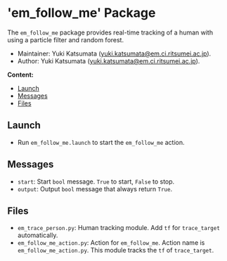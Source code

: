 # 'em_follow_me' Package

The `em_follow_me` package provides real-time tracking of a human with using a particle filter and random forest.

*   Maintainer: Yuki Katsumata ([yuki.katsumata@em.ci.ritsumei.ac.jp](mailto:yuki.katsumata@em.ci.ritsumei.ac.jp)).
*   Author: Yuki Katsumata ([yuki.katsumata@em.ci.ritsumei.ac.jp](mailto:yuki.katsumata@em.ci.ritsumei.ac.jp)).

**Content:**

*   [Launch](#launch)
*   [Messages](#messages)
*   [Files](#files)

## Launch

*   Run `em_follow_me.launch` to start the `em_follow_me` action.

## Messages

*   `start`: Start `bool` message. `True` to start, `False` to stop.
*   `output`: Output `bool` message that always return `True`.

## Files

*   `em_trace_person.py`: Human tracking module. Add `tf` for `trace_target` automatically.
*   `em_follow_me_action.py`: Action for `em_follow_me`. Action name is `em_follow_me_action.py`. This module tracks the `tf` of `trace_target`.
